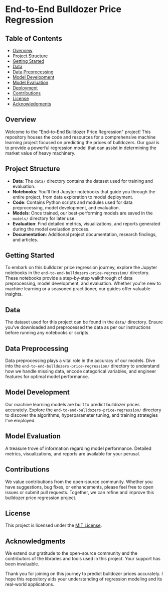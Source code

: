 # End-to-End Bulldozer Price Regression


## Table of Contents
- [Overview](#overview)
- [Project Structure](#project-structure)
- [Getting Started](#getting-started)
- [Data](#data)
- [Data Preprocessing](#data-preprocessing)
- [Model Development](#model-development)
- [Model Evaluation](#model-evaluation)
- [Deployment](#deployment)
- [Contributions](#contributions)
- [License](#license)
- [Acknowledgments](#acknowledgments)

## Overview
Welcome to the "End-to-End Bulldozer Price Regression" project! This repository houses the code and resources for a comprehensive machine learning project focused on predicting the prices of bulldozers. Our goal is to provide a powerful regression model that can assist in determining the market value of heavy machinery.

## Project Structure
- **Data**: The `data/` directory contains the dataset used for training and evaluation.
- **Notebooks**: You'll find Jupyter notebooks that guide you through the entire project, from data exploration to model deployment.
- **Code**: Contains Python scripts and modules used for data preprocessing, model development, and evaluation.
- **Models**: Once trained, our best-performing models are saved in the `models/` directory for later use.
- **Evaluation**: Find detailed metrics, visualizations, and reports generated during the model evaluation process.
- **Documentation**: Additional project documentation, research findings, and articles.

## Getting Started
To embark on this bulldozer price regression journey, explore the Jupyter notebooks in the `end-to-end-bulldozers-price-regression/` directory. These notebooks provide a step-by-step walkthrough of data preprocessing, model development, and evaluation. Whether you're new to machine learning or a seasoned practitioner, our guides offer valuable insights.

## Data
The dataset used for this project can be found in the `data/` directory. Ensure you've downloaded and preprocessed the data as per our instructions before running any notebooks or scripts.

## Data Preprocessing
Data preprocessing plays a vital role in the accuracy of our models. Dive into the `end-to-end-bulldozers-price-regression/` directory to understand how we handle missing data, encode categorical variables, and engineer features for optimal model performance.

## Model Development
Our machine learning models are built to predict bulldozer prices accurately. Explore the `end-to-end-bulldozers-price-regression/` directory to discover the algorithms, hyperparameter tuning, and training strategies I've employed.

## Model Evaluation
A treasure trove of information regarding model performance. Detailed metrics, visualizations, and reports are available for your perusal.

## Contributions
We value contributions from the open-source community. Whether you have suggestions, bug fixes, or enhancements, please feel free to open issues or submit pull requests. Together, we can refine and improve this bulldozer price regression project.

## License
This project is licensed under the [MIT License](LICENSE).

## Acknowledgments
We extend our gratitude to the open-source community and the contributors of the libraries and tools used in this project. Your support has been invaluable.

Thank you for joining on this journey to predict bulldozer prices accurately. I hope this repository aids your understanding of regression modeling and its real-world applications.
